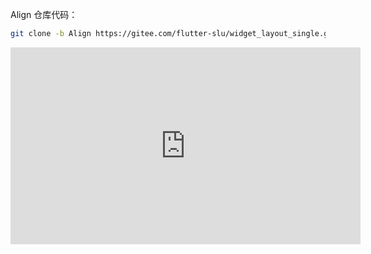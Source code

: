
 Align 仓库代码： 

```bash
git clone -b Align https://gitee.com/flutter-slu/widget_layout_single.git
```

<iframe width="560" height="315" src="https://www.youtube.com/embed/g2E7yl3MwMk" title="YouTube video player" frameborder="0" allow="accelerometer; autoplay; clipboard-write; encrypted-media; gyroscope; picture-in-picture" allowfullscreen></iframe>
